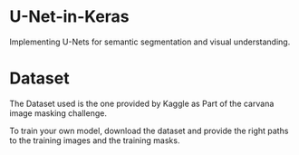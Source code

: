 # U-Net-in-Keras
Implementing U-Nets for semantic segmentation and visual understanding.

# Dataset
The Dataset used is the one provided by Kaggle as Part of the carvana image masking challenge.

To train your own model, download the dataset and provide the right paths to the training images and the training masks.
